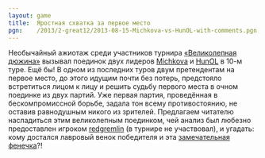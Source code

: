 ```yaml
---
layout: game
title:  Яростная схватка за первое место
pgn:    /2013/2-great12/2013-08-15-Michkova-vs-HunOL-with-comments.pgn
---
```


Необычайный ажиотаж среди участников турнира [«Великолепная дюжина»](https://www.linux.org.ru/forum/talks/9088834) вызывал поединок двух лидеров [Michkova](https://www.linux.org.ru/people/Michkova/profile) и [HunOL](https://www.linux.org.ru/people/HunOL/profile) в 10-м туре. Ещё бы! В одном из последних туров двум претендентам на первое место, до этого идущим почти без потерь, предстояло встретиться лицом к лицу и решить судьбу первого места в очном поединке из двух партий. Уже первая партия, проведённая в бескомпромиссной борьбе, задала тон всему противостоянию, не оставив равнодушным никого из зрителей. Предлагаем читателю насладиться этим великолепным поединком, чей анализ был любезно предоставлен игроком [redgremlin](https://www.linux.org.ru/people/redgremlin/profile) (в турнире не участвовал), и угадать: кому достался лавровый венок победителя и эта [замечательная фенечка](http://cs419516.vk.me/v419516869/4aa8/qPyRY0R-Qqc.jpg)?!
